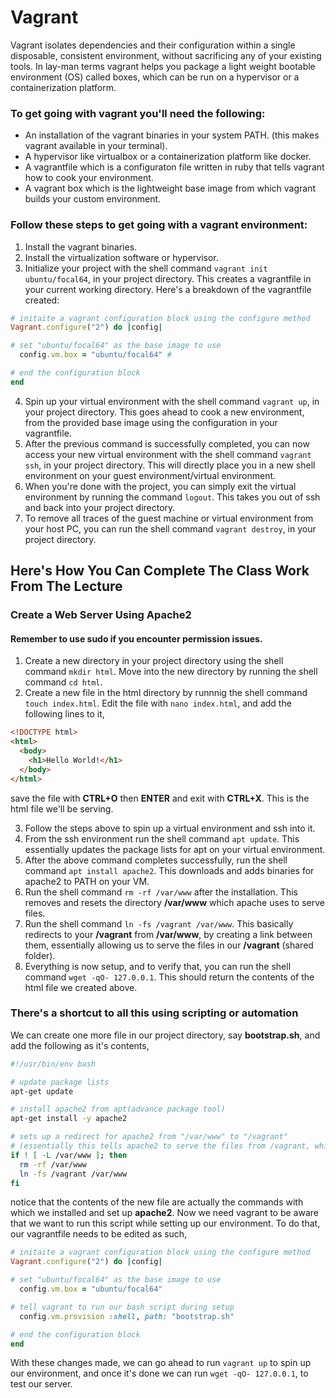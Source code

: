 # Vagrant

Vagrant isolates dependencies and their configuration within a single disposable, consistent environment, without sacrificing any of your existing tools. 
In lay-man terms vagrant helps you package a light weight bootable environment (OS) called boxes, which can be run on a hypervisor or a containerization platform.

### To get going with vagrant you'll need the following:
* An installation of the vagrant binaries in your system PATH. (this makes vagrant available in your terminal).
* A hypervisor like virtualbox or a containerization platform like docker.
* A vagrantfile which is a configuraton file written in ruby that tells vagrant how to cook your environment.
* A vagrant box which is the lightweight base image from which vagrant builds your custom environment.

### Follow these steps to get going with a vagrant environment:
1. Install the vagrant binaries.
2. Install the virtualization software or hypervisor.
3. Initialize your project with the shell command `vagrant init ubuntu/focal64`, in your project directory. This creates a vagrantfile in your current working directory. Here's a breakdown of the vagrantfile created:

```ruby
# initaite a vagrant configuration block using the configure method
Vagrant.configure("2") do |config| 

# set "ubuntu/focal64" as the base image to use
  config.vm.box = "ubuntu/focal64" #

# end the configuration block
end
```
4. Spin up your virtual environment with the shell command `vagrant up`, in your project directory. This goes ahead to cook a new environment, from the provided base image using the configuration in your vagrantfile. 
5. After the previous command is successfully completed, you can now access your new virtual environment with the shell command `vagrant ssh`, in your project directory. This will directly place you in a new shell environment on your guest environment/virtual environment.
6. When you're done with the project, you can simply exit the virtual environment by running the command `logout`. This takes you out of ssh and back into your project directory.
7. To remove all traces of the guest machine or virtual environment from your host PC, you can run the shell command `vagrant destroy`, in your project directory.


## Here's How You Can Complete The Class Work From The Lecture
### Create a Web Server Using Apache2
#### Remember to use sudo if you encounter permission issues.

1. Create a new directory in your project directory using the shell command `mkdir html`. Move into the new directory by running the shell command `cd html`.
2. Create a new file in the html directory by runnnig the shell command `touch index.html`. Edit the file with `nano index.html`, and add the following lines to it,
```html
<!DOCTYPE html>
<html>
  <body>
    <h1>Hello World!</h1>
  </body>
</html>
```
save the file with __CTRL+O__ then __ENTER__ and exit with __CTRL+X__. This is the html file we'll be serving.

3. Follow the steps above to spin up a virtual environment and ssh into it.
4. From the ssh environment run the shell command `apt update`. This essentially updates the package lists for apt on your virtual environment.
5. After the above command completes successfully, run the shell command `apt install apache2`. This downloads and adds binaries for apache2 to PATH on your VM.
6. Run the shell command `rm -rf /var/www` after the installation. This removes and resets the directory __/var/www__ which apache uses to serve files.
6. Run the shell command `ln -fs /vagrant /var/www`. This basically redirects to your __/vagrant__ from __/var/www__, by creating a link between them, essentially allowing us to serve the files in our __/vagrant__ (shared folder).
7. Everything is now setup, and to verify that, you can run the shell command `wget -qO- 127.0.0.1`. This should return the contents of the html file we created above.

### There's a shortcut to all this using scripting or automation

We can create one more file in our project directory, say __bootstrap.sh__, and add the following as it's contents,
```bash
#!/usr/bin/env bash

# update package lists
apt-get update

# install apache2 from apt(advance package tool)
apt-get install -y apache2

# sets up a redirect for apache2 from "/var/www" to "/vagrant"
# (essentially this tells apache2 to serve the files from /vagrant, which is the shared folder set up by vagrant between our host pc and the guest VM.)
if ! [ -L /var/www ]; then
  rm -rf /var/www
  ln -fs /vagrant /var/www
fi
```

notice that the contents of the new file are actually the commands with which we installed and set up __apache2__. Now we need vagrant to be aware that we want to run this script while setting up our environment. To do that, our vagrantfile needs to be edited as such,

```ruby
# initaite a vagrant configuration block using the configure method
Vagrant.configure("2") do |config|

# set "ubuntu/focal64" as the base image to use
  config.vm.box = "ubuntu/focal64"

# tell vagrant to run our bash script during setup
  config.vm.provision :shell, path: "bootstrap.sh"

# end the configuration block
end
```

With these changes made, we can go ahead to run `vagrant up` to spin up our environment, and once it's done we can run `wget -qO- 127.0.0.1`, to test our server.